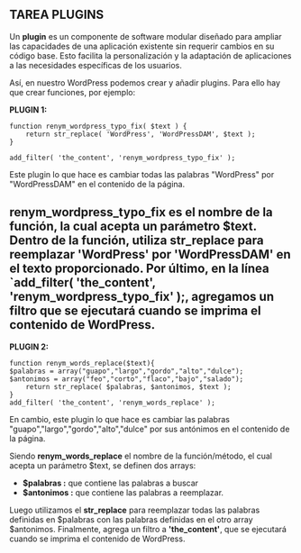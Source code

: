 ## TAREA PLUGINS

Un **plugin** es un componente de software modular diseñado para ampliar las capacidades de una aplicación existente sin requerir cambios en su código base. Esto facilita la personalización y la adaptación de aplicaciones a las necesidades específicas de los usuarios.

Así, en nuestro WordPress podemos crear y añadir plugins. Para ello hay que crear funciones, por ejemplo:

**PLUGIN 1:** 
```
function renym_wordpress_typo_fix( $text ) {
    return str_replace( 'WordPress', 'WordPressDAM', $text );
}

add_filter( 'the_content', 'renym_wordpress_typo_fix' );
```
Este plugin lo que hace es cambiar todas las palabras "WordPress" por "WordPressDAM" en el contenido de la página.<br>

**renym_wordpress_typo_fix**  es el nombre de la función, la cual acepta un parámetro **$text.**<br>
Dentro de la función, utiliza **str_replace** para reemplazar 'WordPress' por 'WordPressDAM' en el texto proporcionado.
Por último, en la línea **`add_filter( 'the_content', 'renym_wordpress_typo_fix' );**, agregamos un filtro que se ejecutará cuando se imprima el contenido de WordPress.
--------------------
**PLUGIN 2:**
```
function renym_words_replace($text){
$palabras = array("guapo","largo","gordo","alto","dulce");
$antonimos = array("feo","corto","flaco","bajo","salado");
    return str_replace( $palabras, $antonimos, $text );
}
add_filter( 'the_content', 'renym_words_replace' );
```
En cambio, este plugin lo que hace es cambiar las palabras "guapo","largo","gordo","alto","dulce" por sus antónimos en el contenido de la página.<br>



Siendo **renym_words_replace** el nombre de la función/método, el cual acepta un parámetro $text, se definen dos arrays: 
- **$palabras :** que contiene las palabras a buscar 
- **$antonimos :** que contiene las palabras a reemplazar.

Luego utilizamos el  **str_replace** para reemplazar todas las palabras definidas en $palabras con las palabras 
definidas en el otro array $antonimos. Finalmente, agrega un filtro a **'the_content'**, que se ejecutará cuando se imprima el contenido de WordPress.
